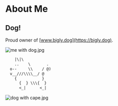 # About Me

## Dog!

Proud owner of [www.bigly.dog](https://bigly.dog).

![me with dog.jpg](dog_pic.jpg)

```txt
    |\|\
    ..    \       .
  o--     \\    / @)
  v__///\\\\__/ @
    {           }
      {  } \\\{  }
      <_|      <_|
```

![dog with cape.jpg](super_dog.jpg)

